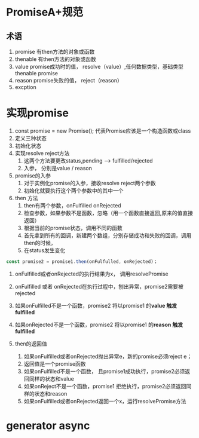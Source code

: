# PromiseA+规范

## 术语
1. promise 有then方法的对象或函数
2. thenable 有then方法的对象或函数
3. value promise成功时的值， resolve（value）,任何数据类型，基础类型 thenable promise
4. reason promise失败的值， reject（reason）
5. excption

# 实现promise

1. const promise = new Promise(); 代表Promise应该是一个构造函数或class
2. 定义三种状态
3. 初始化状态
4. 实现resolve reject方法
   1. 这两个方法要更改status,pending --> fulfilled/rejected
   2. 入参， 分别是value / reason
5. promise的入参
   1. 对于实例化promise的入参，接收resolve reject两个参数
   2. 初始化就要执行这个两个参数中的其中一个
6. then 方法
   1. then有两个参数，onFulfilled onRejected
   2. 检查参数，如果参数不是函数，忽略（用一个函数直接返回,原来的值直接返回）
   3. 根据当前的promise状态，调用不同的函数
   4. 首先拿到所有的回调，新建两个数组，分别存储成功和失败的回调，调用then的时候，
   5. 在status发生变化
```javascript
const promise2 = promise1.then(onFulfulled, onRejected)；
```
1. onFulfilled或者onRejected的执行结果为x， 调用resolvePromise
2. onFulfilled 或者 onRejected在执行过程中，刨出异常，promise2需要被rejected
3. 如果onFulfilled不是一个函数，promise2 将以promise1 的**value 触发fulfilled**
4. 如果onRejected不是一个函数，promise2 将以promise1 的**reason 触发fulfilled**



7. then的返回值
   1. 如果onFulfilled或者onRejected抛出异常e，新的promise必须reject e；
   2. 返回值是一个promise函数
   3. 如果onFulfilled不是一个函数， 且promise1成功执行，promise2必须返回同样的状态和value
   4. 如果onReject不是一个函数，promise1 拒绝执行，promise2必须返回同样的状态和reason
   5. 如果onFulfilled或者onRejected返回一个x，运行resolvePromise方法
# generator async